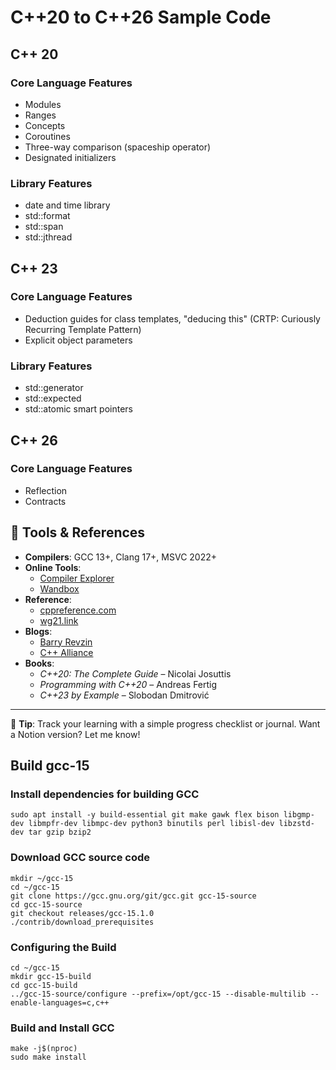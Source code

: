 # C++20 to C++26 Sample Code

## C++ 20
### Core Language Features
- Modules
- Ranges
- Concepts
- Coroutines
- Three-way comparison (spaceship operator)
- Designated initializers

### Library Features
- date and time library
- std::format
- std::span
- std::jthread

## C++ 23
### Core Language Features
- Deduction guides for class templates, "deducing this" (CRTP: Curiously Recurring Template Pattern)
- Explicit object parameters

### Library Features
- std::generator
- std::expected
- std::atomic smart pointers

## C++ 26
### Core Language Features
- Reflection
- Contracts

## 🔧 Tools & References

- **Compilers**: GCC 13+, Clang 17+, MSVC 2022+
- **Online Tools**:
  - [Compiler Explorer](https://godbolt.org)
  - [Wandbox](https://wandbox.org)
- **Reference**:
  - [cppreference.com](https://en.cppreference.com)
  - [wg21.link](https://wg21.link)
- **Blogs**:
  - [Barry Revzin](https://brevzin.github.io/)
  - [C++ Alliance](https://www.cppalliance.org/)
- **Books**:
  - *C++20: The Complete Guide* – Nicolai Josuttis
  - *Programming with C++20* – Andreas Fertig
  - *C++23 by Example* – Slobodan Dmitrović

---

📝 **Tip**: Track your learning with a simple progress checklist or journal. Want a Notion version? Let me know!


## Build gcc-15

### Install dependencies for building GCC

    sudo apt install -y build-essential git make gawk flex bison libgmp-dev libmpfr-dev libmpc-dev python3 binutils perl libisl-dev libzstd-dev tar gzip bzip2

### Download GCC source code

    mkdir ~/gcc-15
    cd ~/gcc-15
    git clone https://gcc.gnu.org/git/gcc.git gcc-15-source
    cd gcc-15-source
    git checkout releases/gcc-15.1.0
    ./contrib/download_prerequisites

### Configuring the Build

    cd ~/gcc-15
    mkdir gcc-15-build
    cd gcc-15-build
    ../gcc-15-source/configure --prefix=/opt/gcc-15 --disable-multilib --enable-languages=c,c++

### Build and Install GCC

    make -j$(nproc)
    sudo make install